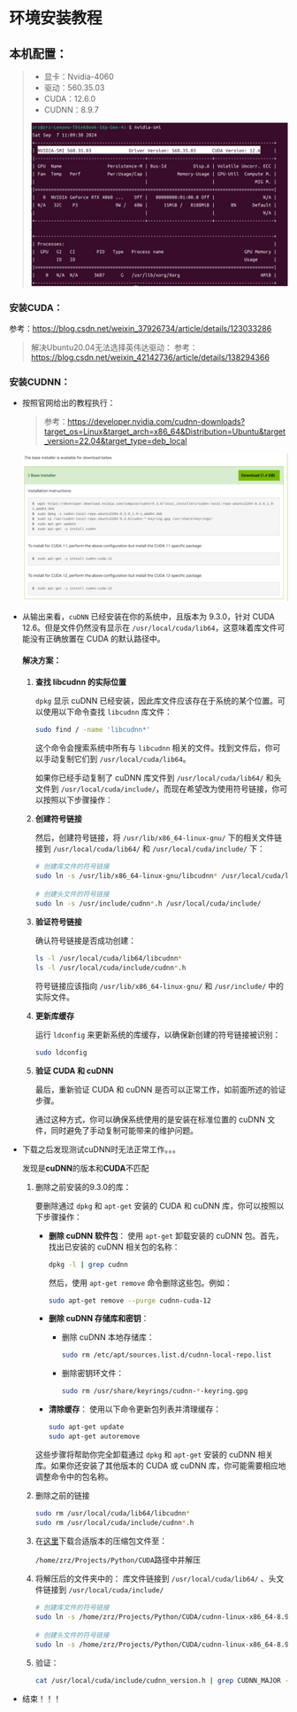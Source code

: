 # 环境安装教程

## 本机配置：

> - 显卡：Nvidia-4060
> - 驱动：560.35.03
> - CUDA：12.6.0
> - CUDNN：8.9.7
>
> ![image-20240907111112790](./Nvidia+CUDA+CUDNN.assets/image-20240907111112790.png)

### 安装CUDA：

参考：https://blog.csdn.net/weixin_37926734/article/details/123033286

> 解决Ubuntu20.04无法选择英伟达驱动：
> 参考：https://blog.csdn.net/weixin_42142736/article/details/138294366

### 安装CUDNN：

- 按照官网给出的教程执行：

  > 参考：https://developer.nvidia.com/cudnn-downloads?target_os=Linux&target_arch=x86_64&Distribution=Ubuntu&target_version=22.04&target_type=deb_local

  ![image-20240905114609584](./Nvidia+CUDA+CUDNN.assets/image-20240905114609584.png)

- 从输出来看，`cuDNN` 已经安装在你的系统中，且版本为 9.3.0，针对 CUDA 12.6。但是文件仍然没有显示在 `/usr/local/cuda/lib64`，这意味着库文件可能没有正确放置在 CUDA 的默认路径中。

  #### 解决方案：

  1. **查找 libcudnn 的实际位置**

     `dpkg` 显示 cuDNN 已经安装，因此库文件应该存在于系统的某个位置。可以使用以下命令查找 `libcudnn` 库文件：

     ```bash
     sudo find / -name 'libcudnn*'
     ```

     这个命令会搜索系统中所有与 `libcudnn` 相关的文件。找到文件后，你可以手动复制它们到 `/usr/local/cuda/lib64`。

     如果你已经手动复制了 cuDNN 库文件到 `/usr/local/cuda/lib64/` 和头文件到 `/usr/local/cuda/include/`，而现在希望改为使用符号链接，你可以按照以下步骤操作：

  2. **创建符号链接**

     然后，创建符号链接，将 `/usr/lib/x86_64-linux-gnu/` 下的相关文件链接到 `/usr/local/cuda/lib64/` 和 `/usr/local/cuda/include/` 下：

     ```bash
     # 创建库文件的符号链接
     sudo ln -s /usr/lib/x86_64-linux-gnu/libcudnn* /usr/local/cuda/lib64/
     
     # 创建头文件的符号链接
     sudo ln -s /usr/include/cudnn*.h /usr/local/cuda/include/
     ```

  3. **验证符号链接**

     确认符号链接是否成功创建：

     ```bash
     ls -l /usr/local/cuda/lib64/libcudnn*
     ls -l /usr/local/cuda/include/cudnn*.h
     ```

     符号链接应该指向 `/usr/lib/x86_64-linux-gnu/` 和 `/usr/include/` 中的实际文件。

  4. **更新库缓存**

     运行 `ldconfig` 来更新系统的库缓存，以确保新创建的符号链接被识别：

     ```bash
     sudo ldconfig
     ```

  5. **验证 CUDA 和 cuDNN**

     最后，重新验证 CUDA 和 cuDNN 是否可以正常工作，如前面所述的验证步骤。

     通过这种方式，你可以确保系统使用的是安装在标准位置的 cuDNN 文件，同时避免了手动复制可能带来的维护问题。

- 下载之后发现测试cuDNN时无法正常工作。。。

  发现是**cuDNN**的版本和**CUDA**不匹配

  1. 删除之前安装的9.3.0的库：

     要删除通过 `dpkg` 和 `apt-get` 安装的 CUDA 和 cuDNN 库，你可以按照以下步骤操作：

     - **删除 cuDNN 软件包**：
       使用 `apt-get` 卸载安装的 cuDNN 包。首先，找出已安装的 cuDNN 相关包的名称：

       ```bash
       dpkg -l | grep cudnn
       ```

       然后，使用 `apt-get remove` 命令删除这些包。例如：

       ```bash
       sudo apt-get remove --purge cudnn-cuda-12
       ```

     - **删除 cuDNN 存储库和密钥**：

       - 删除 cuDNN 本地存储库：

         ```bash
         sudo rm /etc/apt/sources.list.d/cudnn-local-repo.list
         ```

       - 删除密钥环文件：

         ```bash
         sudo rm /usr/share/keyrings/cudnn-*-keyring.gpg
         ```

     - **清除缓存**：
       使用以下命令更新包列表并清理缓存：

       ```bash
       sudo apt-get update
       sudo apt-get autoremove
       ```

     这些步骤将帮助你完全卸载通过 `dpkg` 和 `apt-get` 安装的 cuDNN 相关库。如果你还安装了其他版本的 CUDA 或 cuDNN 库，你可能需要相应地调整命令中的包名称。

  2. 删除之前的链接

     ```bash
     sudo rm /usr/local/cuda/lib64/libcudnn*
     sudo rm /usr/local/cuda/include/cudnn*.h
     ```

  3. 在[这里](https://developer.nvidia.com/rdp/cudnn-archive)下载合适版本的压缩包文件至：

     `/home/zrz/Projects/Python/CUDA`路径中并解压

  4. 将解压后的文件夹中的：
     库文件链接到 `/usr/local/cuda/lib64/` 、头文件链接到 `/usr/local/cuda/include/`

     ```bash
     # 创建库文件的符号链接
     sudo ln -s /home/zrz/Projects/Python/CUDA/cudnn-linux-x86_64-8.9.7.29_cuda12-archive/lib/libcudnn* /usr/local/cuda/lib64/
     
     # 创建头文件的符号链接
     sudo ln -s /home/zrz/Projects/Python/CUDA/cudnn-linux-x86_64-8.9.7.29_cuda12-archive/include/cudnn*.h /usr/local/cuda/include/
     ```

  5. 验证：

     ```bash
     cat /usr/local/cuda/include/cudnn_version.h | grep CUDNN_MAJOR -A 2
     ```

- 结束！！！
